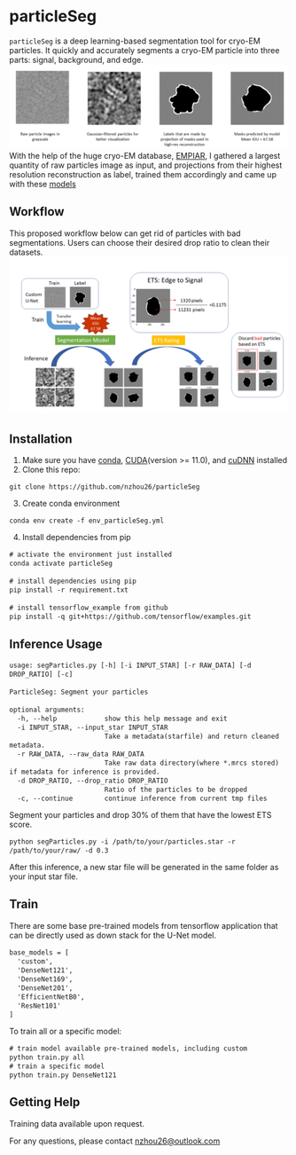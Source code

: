 # particleSeg
`particleSeg` is a deep learning-based segmentation tool for cryo-EM particles. It quickly and accurately segments a cryo-EM particle into three parts: signal, background, and edge. 
![seg_overview](images/seg_overview.png)
With the help of the huge cryo-EM database, [EMPIAR](https://www.ebi.ac.uk/empiar/), I gathered a largest quantity of raw particles image as input, and projections from their highest resolution reconstruction as label, trained them accordingly and came up with these [models](models/)

## Workflow
This proposed workflow below can get rid of particles with bad segmentations. Users can choose their desired drop ratio to clean their datasets.
![work_flow](images/workflow.png)

## Installation
1. Make sure you have [conda](https://docs.conda.io/en/latest/miniconda.html), [CUDA](https://developer.nvidia.com/cuda-toolkit)(version >= 11.0), and [cuDNN](https://developer.nvidia.com/cudnn) installed
2. Clone this repo:
```
git clone https://github.com/nzhou26/particleSeg
```
3. Create conda environment
```
conda env create -f env_particleSeg.yml
```
4. Install dependencies from pip
```
# activate the environment just installed
conda activate particleSeg

# install dependencies using pip
pip install -r requirement.txt

# install tensorflow_example from github
pip install -q git+https://github.com/tensorflow/examples.git
```
## Inference Usage
```
usage: segParticles.py [-h] [-i INPUT_STAR] [-r RAW_DATA] [-d DROP_RATIO] [-c]

ParticleSeg: Segment your particles

optional arguments:
  -h, --help            show this help message and exit
  -i INPUT_STAR, --input_star INPUT_STAR
                        Take a metadata(starfile) and return cleaned metadata.
  -r RAW_DATA, --raw_data RAW_DATA
                        Take raw data directory(where *.mrcs stored) if metadata for inference is provided.
  -d DROP_RATIO, --drop_ratio DROP_RATIO
                        Ratio of the particles to be dropped
  -c, --continue        continue inference from current tmp files
```
Segment your particles and drop 30% of them that have the lowest ETS score.
```
python segParticles.py -i /path/to/your/particles.star -r /path/to/your/raw/ -d 0.3
```
After this inference, a new star file will be generated in the same folder as your input star file.
## Train
There are some base pre-trained models from tensorflow application that can be directly used as down stack for the U-Net model.
```
base_models = [
  'custom',
  'DenseNet121',
  'DenseNet169',
  'DenseNet201',
  'EfficientNetB0',
  'ResNet101'
]
```
To train all or a specific model:
```
# train model available pre-trained models, including custom
python train.py all
# train a specific model
python train.py DenseNet121
```
## Getting Help
Training data available upon request.

For any questions, please contact nzhou26@outlook.com 
